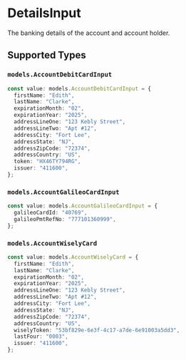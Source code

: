 # DetailsInput

The banking details of the account and account holder.


## Supported Types

### `models.AccountDebitCardInput`

```typescript
const value: models.AccountDebitCardInput = {
  firstName: "Edith",
  lastName: "Clarke",
  expirationMonth: "02",
  expirationYear: "2025",
  addressLineOne: "123 Kebly Street",
  addressLineTwo: "Apt #12",
  addressCity: "Fort Lee",
  addressState: "NJ",
  addressZipCode: "72374",
  addressCountry: "US",
  token: "HX46TY794RG",
  issuer: "411600",
};
```

### `models.AccountGalileoCardInput`

```typescript
const value: models.AccountGalileoCardInput = {
  galileoCardId: "40769",
  galileoPmtRefNo: "777101360999",
};
```

### `models.AccountWiselyCard`

```typescript
const value: models.AccountWiselyCard = {
  firstName: "Edith",
  lastName: "Clarke",
  expirationMonth: "02",
  expirationYear: "2025",
  addressLineOne: "123 Kebly Street",
  addressLineTwo: "Apt #12",
  addressCity: "Fort Lee",
  addressState: "NJ",
  addressZipCode: "72374",
  addressCountry: "US",
  wiselyToken: "53bf829e-6e3f-4c17-a7de-6e91003a5dd3",
  lastFour: "0003",
  issuer: "411600",
};
```

